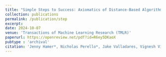 ```yaml
---
title: "Simple Steps to Success: Axiomatics of Distance-Based Algorithmic Recourse"
collection: publications
permalink: /publication/step
excerpt:
date: 2024-10-07
venue: 'Transactions of Machine Learning Research (TMLR)'
paperurl: https://openreview.net/pdf?id=R6ey5DKaoX
pubtype : 'archival'
citation: 'Jenny Hamer*, Nicholas Perello*, Jake Valladares, Vignesh Viswanathan*, Yair Zick. Simple Steps to Success: Axiomatics of Distance-Based Algorithmic Recourse. 2024.'
---
```

